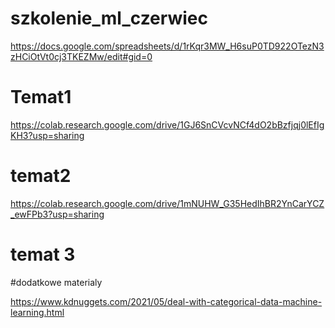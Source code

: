 # szkolenie_ml_czerwiec



https://docs.google.com/spreadsheets/d/1rKqr3MW_H6suP0TD922OTezN3zHCiOtVt0cj3TKEZMw/edit#gid=0

# Temat1

https://colab.research.google.com/drive/1GJ6SnCVcvNCf4dO2bBzfjqj0lEfIgKH3?usp=sharing

# temat2 

https://colab.research.google.com/drive/1mNUHW_G35HedIhBR2YnCarYCZ_ewFPb3?usp=sharing

# temat 3

#dodatkowe materialy

https://www.kdnuggets.com/2021/05/deal-with-categorical-data-machine-learning.html
